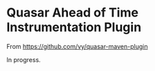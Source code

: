 # Quasar Ahead of Time Instrumentation Plugin

From https://github.com/vy/quasar-maven-plugin

In progress.

<!--
### Usage

Add the following to your POM file:

```xml
<plugin>
    <groupId>com.hiddenswitch.fibers</groupId>
    <artifactId>maven-plugin</artifactId>
    <version>1.0.0</version>
    <configuration>
        <check>true</check>
        <debug>true</debug>
        <verbose>true</verbose>
    </configuration>
    <executions>
        <execution>
            <goals>
                <goal>instrument</goal>
            </goals>
        </execution>
    </executions>
</plugin>
```
-->